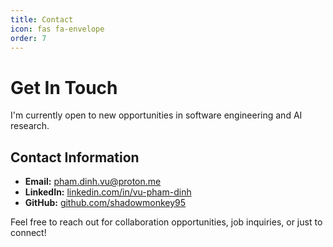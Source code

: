 ```yaml
---
title: Contact
icon: fas fa-envelope
order: 7
---
```


# Get In Touch

I'm currently open to new opportunities in software engineering and AI research.

## Contact Information

- **Email:** [pham.dinh.vu@proton.me](mailto:pham.dinh.vu@proton.me)
- **LinkedIn:** [linkedin.com/in/vu-pham-dinh](https://www.linkedin.com/in/vu-pham-dinh/)
- **GitHub:** [github.com/shadowmonkey95](https://github.com/shadowmonkey95)

Feel free to reach out for collaboration opportunities, job inquiries, or just to connect!
